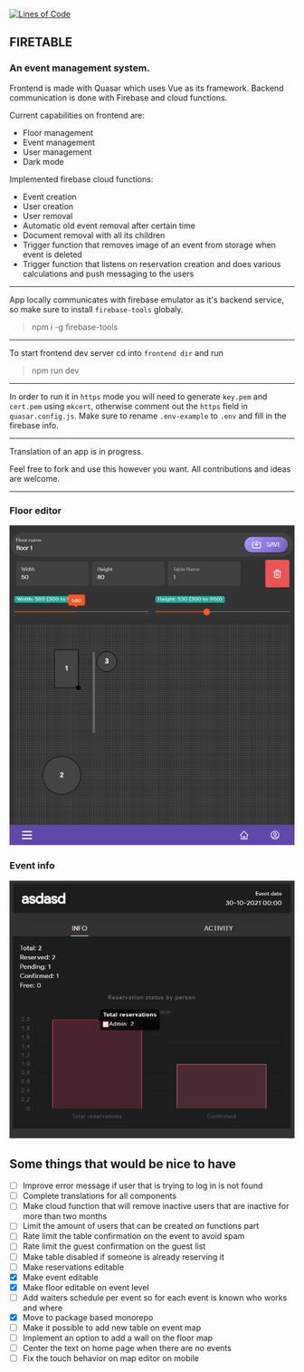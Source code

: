 [![Lines of Code](https://sonarcloud.io/api/project_badges/measure?project=Smrtnyk_Firetable&metric=ncloc)](https://sonarcloud.io/summary/new_code?id=Smrtnyk_Firetable)

## FIRETABLE

### An event management system.
Frontend is made with Quasar which uses Vue as its framework.
Backend communication is done with Firebase and cloud functions.

Current capabilities on frontend are:
* Floor management
* Event management
* User management
* Dark mode

Implemented firebase cloud functions:
* Event creation
* User creation
* User removal
* Automatic old event removal after certain time
* Document removal with all its children
* Trigger function that removes image of an event from storage when event is deleted
* Trigger function that listens on reservation creation and does various calculations and push messaging to the users

---

App locally communicates with firebase emulator as it's backend service, so make sure to install `firebase-tools` globaly.
>npm i -g firebase-tools

---
To start frontend dev server cd into `frontend dir` and run
>npm run dev

---

In order to run it in `https` mode you will need to generate `key.pem` and `cert.pem` using `mkcert`,
otherwise comment out the `https` field in `quasar.config.js`.
Make sure to rename `.env-example` to `.env` and fill in the firebase info.

---

Translation of an app is in progress.

Feel free to fork and use this however you want.
All contributions and ideas are welcome.

---

### Floor editor
![Floor editor](https://github.com/Smrtnyk/Firetable/blob/master/screenshots/floor-editor.jpg?raw=true)


### Event info
![Event info](https://github.com/Smrtnyk/Firetable/blob/master/screenshots/event-info.jpg?raw=true)

## Some things that would be nice to have
* [ ] Improve error message if user that is trying to log in is not found
* [ ] Complete translations for all components
* [ ] Make cloud function that will remove inactive users that are inactive for more than two months
* [ ] Limit the amount of users that can be created on functions part
* [ ] Rate limit the table confirmation on the event to avoid spam
* [ ] Rate limit the guest confirmation on the guest list
* [ ] Make table disabled if someone is already reserving it
* [ ] Make reservations editable
* [x] Make event editable
* [x] Make floor editable on event level
* [ ] Add waiters schedule per event so for each event is known who works and where
* [x] Move to package based monorepo
* [ ] Make it possible to add new table on event map
* [ ] Implement an option to add a wall on the floor map
* [ ] Center the text on home page when there are no events
* [ ] Fix the touch behavior on map editor on mobile
